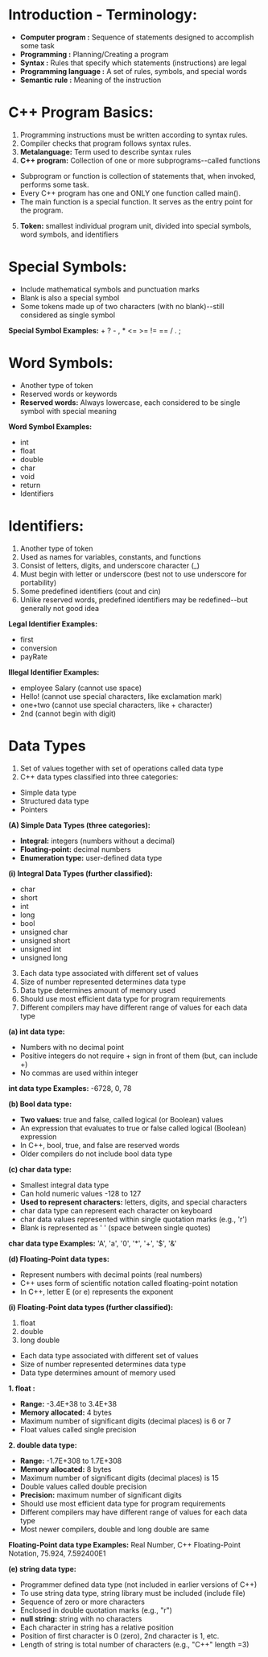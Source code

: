 # Introduction - Terminology:

- **Computer program :** Sequence of statements designed to accomplish some task
- **Programming :** Planning/Creating a program
- **Syntax :** Rules that specify which statements (instructions) are legal
- **Programming language :** A set of rules, symbols, and special words
- **Semantic rule :** Meaning of the instruction

# C++ Program Basics:

1. Programming instructions must be written according to syntax rules.
2. Compiler checks that program follows syntax rules.
3. **Metalanguage:** Term used to describe syntax rules
4. **C++ program:** Collection of one or more subprograms--called functions
- Subprogram or function is collection of statements that, when invoked, performs some task.
- Every C++ program has one and ONLY one function called main().
- The main function is a special function. It serves as the entry point for the program.
5. **Token:** smallest individual program unit, divided into special symbols, word symbols, and identifiers

# Special Symbols:

- Include mathematical symbols and punctuation marks
- Blank is also a special symbol
- Some tokens made up of two characters (with no blank)--still considered as single symbol

**Special Symbol Examples:** +   ?   -   ,   *   <=   >=   !=   ==   /   .   ;

# Word Symbols:
- Another type of token
- Reserved words or keywords
- **Reserved words:** Always lowercase, each considered to be single symbol with special meaning

**Word Symbol Examples:** 
- int
- float
- double
- char
- void
- return  
- Identifiers

# Identifiers:
1. Another type of token
2. Used as names for variables, constants, and functions
3. Consist of letters, digits, and underscore character (_)
4. Must begin with letter or underscore (best not to use underscore for portability)
6. Some predefined identifiers (cout and cin)
7. Unlike reserved words, predefined identifiers may be redefined--but generally not good idea

**Legal Identifier Examples:**
- first
- conversion
- payRate

**Illegal Identifier Examples:**
- employee Salary (cannot use space)
- Hello! (cannot use special characters, like exclamation mark)
- one+two (cannot use special characters, like + character)
- 2nd (cannot begin with digit)

# Data Types

1. Set of values together with set of operations called data type
2. C++ data types classified into three categories:
- Simple data type
- Structured data type
- Pointers

**(A) Simple Data Types (three categories):**
- **Integral:** integers (numbers without a decimal)
- **Floating-point:** decimal numbers
- **Enumeration type:** user-defined data type

**(i) Integral Data Types (further classified):**
- char
- short
- int
- long
- bool
- unsigned char
- unsigned short
- unsigned int
- unsigned long

3. Each data type associated with different set of values
4. Size of number represented determines data type
5. Data type determines amount of memory used
6. Should use most efficient data type for program requirements
7. Different compilers may have different range of values for each data type

**(a) int data type:**
- Numbers with no decimal point
- Positive integers do not require + sign in front of them (but, can include +)
- No commas are used within integer

**int data type Examples:** -6728, 0, 78

**(b) Bool data type:**
- **Two values:** true and false, called logical (or Boolean) values
- An expression that evaluates to true or false called logical (Boolean) expression
- In C++, bool, true, and false are reserved words
- Older compilers do not include bool data type

**(c) char data type:**
- Smallest integral data type
- Can hold numeric values -128 to 127
- **Used to represent characters:** letters, digits, and special characters
- char data type can represent each character on keyboard
- char data values represented within single quotation marks (e.g., 'r')
- Blank is represented as ' ' (space between single quotes)

**char data type Examples:** 'A', 'a', '0', '*', '+', '$', '&' 

**(d) Floating-Point data types:**

- Represent numbers with decimal points (real numbers)
- C++ uses form of scientific notation called floating-point notation
- In C++, letter E (or e) represents the exponent

**(i) Floating-Point data types (further classified):**
1. float
2. double
3. long double

- Each data type associated with different set of values
- Size of number represented determines data type
- Data type determines amount of memory used

**1. float :**

- **Range:** -3.4E+38 to 3.4E+38
- **Memory allocated:** 4 bytes
- Maximum number of significant digits (decimal places) is 6 or 7
- Float values called single precision

**2. double data type:**
- **Range:** -1.7E+308 to 1.7E+308
- **Memory allocated:** 8 bytes
- Maximum number of significant digits (decimal places) is 15
- Double values called double precision
- **Precision:** maximum number of significant digits
- Should use most efficient data type for program requirements
- Different compilers may have different range of values for each data type
- Most newer compilers, double and long double are same

**Floating-Point data type Examples:** Real Number, C++ Floating-Point Notation, 75.924, 7.592400E1

**(e) string data type:**
- Programmer defined data type (not included in earlier versions of C++)
- To use string data type, string library must be included (include file)
- Sequence of zero or more characters
- Enclosed in double quotation marks (e.g., "r")
- **null string:** string with no characters
- Each character in string has a relative position
- Position of first character is 0 (zero), 2nd character is 1, etc.
- Length of string is total number of characters (e.g., "C++" length =3) 
